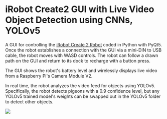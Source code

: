 # iRobot Create2 GUI with Live Video Object Detection using CNNs, YOLOv5

A GUI for controlling the [iRobot Create 2 Robot](https://www.irobot.com/en_US/irobot-create-2-programmable-robot/RC65099.html) coded in Python with PyQt5. Once the robot establishes a connection with the GUI via a mini-DIN to USB cable, the robot moves with WASD controls. The robot can follow a drawn path on the GUI and return to its dock to recharge with a button press.

The GUI shows the robot's battery level and wirelessly displays live video from a Raspberry Pi's Camera Module V2.

In real time, the robot analyzes the video feed for objects using YOLOv5. Specifically, the robot detects pigeons with a 0.9 confidence level, but any YOLOv5 trained model's weights can be swapped out in the YOLOv5 folder to detect other objects.

![](https://user-images.githubusercontent.com/74417274/204418784-378abc71-2ba4-4525-a52f-86d5ff716e3b.png)
